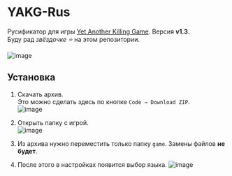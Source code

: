 # YAKG-Rus

Русификатор для игры [Yet Another Killing Game](https://store.steampowered.com/app/3217970). Версия **v1.3**.  
Буду рад *звёздочке ⭐* на этом репозитории.

![image](https://github.com/user-attachments/assets/d5c80c0c-08fb-4033-a4d9-1ae363c9415e)

## Установка

1) Скачать архив.  
Это можно сделать здесь по кнопке `Code → Download ZIP`.  
![image](https://github.com/user-attachments/assets/478df72e-64ad-44cc-830f-9592b31c0ca9)

2) Открыть папку с игрой.  
![image](https://github.com/user-attachments/assets/17fe2e92-80ed-4ffc-96c0-a2ff988b76df)

3) Из архива нужно переместить только папку `game`. Замены файлов **не будет**.

4) После этого в настройках появится выбор языка.
![image](https://github.com/user-attachments/assets/0888f15c-7ba5-40b0-b059-fc98f5777af6)

